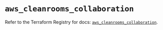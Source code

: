 # `aws_cleanrooms_collaboration`

Refer to the Terraform Registry for docs: [`aws_cleanrooms_collaboration`](https://registry.terraform.io/providers/hashicorp/aws/6.3.0/docs/resources/cleanrooms_collaboration).
